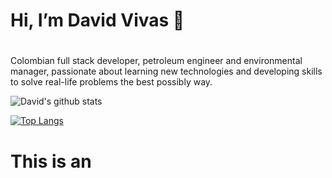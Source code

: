 
# Hi, I’m David Vivas 👋<h1>   
  
Colombian full stack developer, petroleum engineer and environmental manager, passionate about learning new technologies and developing skills to solve real-life problems the best possibly way.

<Div styles={display=flex}>

  ![David's github stats](https://github-readme-stats.vercel.app/api?username=Davidohiv7)

  [![Top Langs](https://github-readme-stats.vercel.app/api/top-langs/?username=Davidohiv7)](https://github.com/anuraghazra/github-readme-stats)
  
</Div>

# This is an <h1> 

